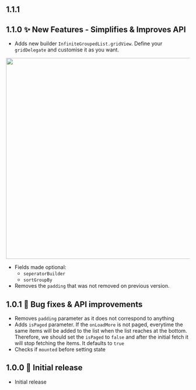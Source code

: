 ## 1.1.1

## 1.1.0 ✨ New Features - Simplifies & Improves API

- Adds new builder `InfiniteGroupedList.gridView`.
  Define your `gridDelegate` and customise it as you want.

<img src='https://i.imgur.com/hRv7sEq.gif' height=550>

- Fields made optional:
  - `seperatorBuilder`
  - `sortGroupBy`
- Removes the `padding` that was not removed on previous version.

## 1.0.1 🐛 Bug fixes & API improvements

- Removes `padding` parameter as it does not correspond to anything
- Adds `isPaged` parameter. If the `onLoadMore` is not paged, everytime the same items will be added to the list when the list reaches at the bottom. Therefore, we should set the `isPaged` to `false` and after the initial fetch it will stop fetching the items. It defaults to `true`
- Checks if `mounted` before setting state

## 1.0.0 🎉 Initial release

- Initial release
